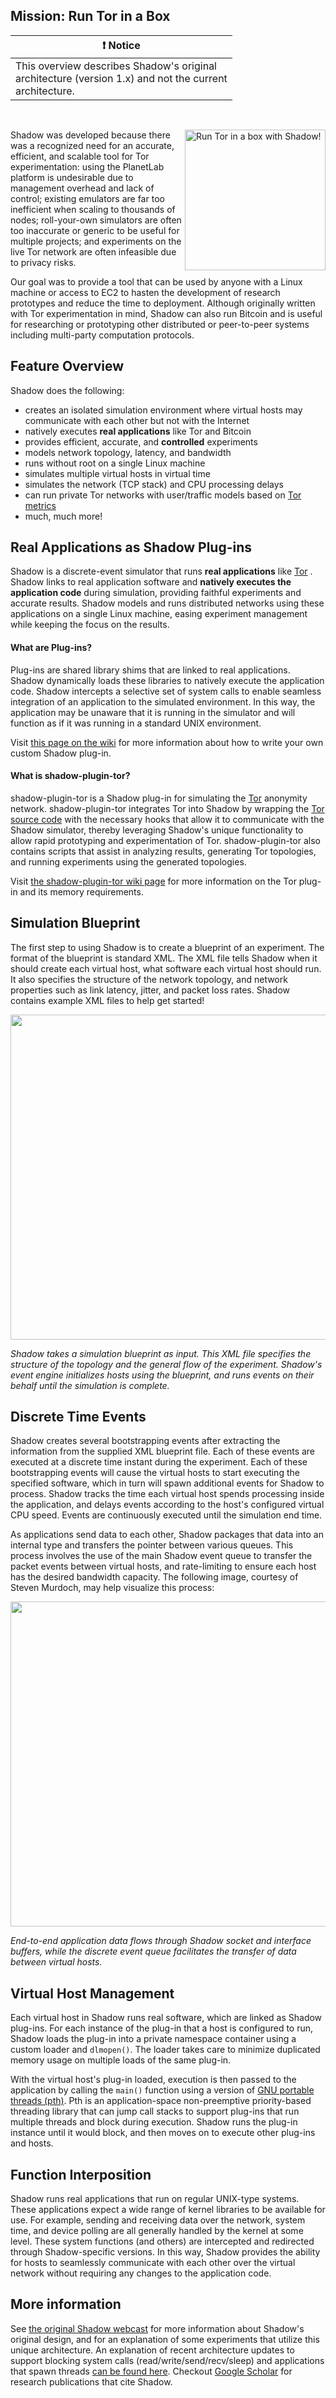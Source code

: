 ## Mission: Run Tor in a Box

| ❗ Notice                                                                                                    |
|--------------------------------------------------------------------------------------------------------------|
| This overview describes Shadow's original<br>architecture (version 1.x) and not the current<br>architecture. |

<br>

<!--[[https://raw.githubusercontent.com/wiki/shadow/shadow/assets/torinabox.png|align=right|width=175px]]-->
<!--[Run Tor in a box with Shadow!][image-torinabox]-->
<!--[image-torinabox]: https://raw.githubusercontent.com/wiki/shadow/shadow/assets/torinabox.png-->

<a href="https://raw.githubusercontent.com/wiki/shadow/shadow/assets/torinabox.png"><img align="right" width="225" alt="Run Tor in a box with Shadow!" src="https://raw.githubusercontent.com/wiki/shadow/shadow/assets/torinabox.png"></a>

Shadow was developed because there was a recognized need for an accurate, efficient, and scalable tool for Tor experimentation: using the PlanetLab platform is undesirable due to management overhead and lack of control; existing emulators are far too inefficient when scaling to thousands of nodes; roll-your-own simulators are often too inaccurate or generic to be useful for multiple projects; and experiments on the live Tor network are often infeasible due to privacy risks.

Our goal was to provide a tool that can be used by anyone with a Linux machine or access to EC2 to hasten the development of research prototypes and reduce the time to deployment. Although originally written with Tor experimentation in mind, Shadow can also run Bitcoin and is useful for researching or prototyping other distributed or peer-to-peer systems including multi-party computation protocols.

## Feature Overview

Shadow does the following:

 + creates an isolated simulation environment where virtual hosts may communicate with each other but not with the Internet
 + natively executes **real applications** like Tor and Bitcoin 
 + provides efficient, accurate, and **controlled** experiments
 + models network topology, latency, and bandwidth
 + runs without root on a single Linux machine
 + simulates multiple virtual hosts in virtual time
 + simulates the network (TCP stack) and CPU processing delays
 + can run private Tor networks with user/traffic models based on [Tor metrics][tormetrics] 
 + much, much more!

## Real Applications as Shadow Plug-ins

Shadow is a discrete-event simulator that runs **real applications** like [Tor][tor] . Shadow links to real application software and **natively executes the application code** during simulation, providing faithful experiments and accurate results. Shadow models and runs distributed networks using these applications on a single Linux machine, easing experiment management while keeping the focus on the results.

#### What are Plug-ins?

Plug-ins are shared library shims that are linked to real applications. Shadow dynamically loads these libraries to natively execute the application code. Shadow intercepts a selective set of system calls to enable seamless integration of an application to the simulated environment. In this way, the application may be unaware that it is running in the simulator and will function as if it was running in a standard UNIX environment.

Visit [this page on the wiki][wiki-custom-plugin] for more information about how to write your own custom Shadow plug-in.

#### What is shadow-plugin-tor?

shadow-plugin-tor is a Shadow plug-in for simulating the [Tor][tor] anonymity network. shadow-plugin-tor integrates Tor into Shadow by wrapping the [Tor source code][torsource] with the necessary hooks that allow it to communicate with the Shadow simulator, thereby leveraging Shadow's unique functionality to allow rapid prototyping and experimentation of Tor. shadow-plugin-tor also contains scripts that assist in analyzing results, generating Tor topologies, and running experiments using the generated topologies.

Visit [the shadow-plugin-tor wiki page][wiki-scallion] for more information on the Tor plug-in and its memory requirements.

## Simulation Blueprint

The first step to using Shadow is to create a blueprint of an experiment. The format of the blueprint is standard XML. The XML file tells Shadow when it should create each virtual host, what software each virtual host should run. It also specifies the structure of the network topology, and network properties such as link latency, jitter, and packet loss rates. Shadow contains example XML files to help get started!

<a href="https://raw.githubusercontent.com/wiki/shadow/shadow/assets/design1.png"><img title="design1" src="https://raw.githubusercontent.com/wiki/shadow/shadow/assets/design1.png" alt="" width="520" /></a>

_Shadow takes a simulation blueprint as input. This XML file specifies the structure of the topology and the general flow of the experiment. Shadow's event engine initializes hosts using the blueprint, and runs events on their behalf until the simulation is complete._

## Discrete Time Events

Shadow creates several bootstrapping events after extracting the information from the supplied XML blueprint file. Each of these events are executed at a discrete time instant during the experiment. Each of these bootstrapping events will cause the virtual hosts to start executing the specified software, which in turn will spawn additional events for Shadow to process. Shadow tracks the time each virtual host spends processing inside the application, and delays events according to the host's configured virtual CPU speed. Events are continuously executed until the simulation end time.

As applications send data to each other, Shadow packages that data into an internal type and transfers the pointer between various queues. This process involves the use of the main Shadow event queue to transfer the packet events between virtual hosts, and rate-limiting to ensure each host has the desired bandwidth capacity. The following image, courtesy of Steven Murdoch, may help visualize this process:

<a href="https://raw.githubusercontent.com/wiki/shadow/shadow/assets/shadow_packet_flow.pdf"><img title="shadow_packet_flow" src="https://raw.githubusercontent.com/wiki/shadow/shadow/assets/shadow_packet_flow.png" alt="" width="520" /></a>

_End-to-end application data flows through Shadow socket and interface buffers, while the discrete event queue facilitates the transfer of data between virtual hosts._

## Virtual Host Management

Each virtual host in Shadow runs real software, which are linked as Shadow plug-ins. For each instance of the plug-in that a host is configured to run, Shadow loads the plug-in into a private namespace container using a custom loader and `dlmopen()`. The loader takes care to minimize duplicated memory usage on multiple loads of the same plug-in.

With the virtual host's plug-in loaded, execution is then passed to the application by calling the `main()` function using a version of [GNU portable threads (pth)][gnu-pth]. Pth is an application-space non-preemptive priority-based threading library that can jump call stacks to support plug-ins that run multiple threads and block during execution. Shadow runs the plug-in instance until it would block, and then moves on to execute other plug-ins and hosts.

## Function Interposition

Shadow runs real applications that run on regular UNIX-type systems. These applications expect a wide range of kernel libraries to be available for use. For example, sending and receiving data over the network, system time, and device polling are all generally handled by the kernel at some level. These system functions (and others) are intercepted and redirected through Shadow-specific versions. In this way, Shadow provides the ability for hosts to seamlessly communicate with each other over the virtual network without requiring any changes to the application code.

## More information

See [the original Shadow webcast][youtube-shadow-design] for more information about Shadow's original design, and for an explanation of some experiments that utilize this unique architecture. An explanation of recent architecture updates to support blocking system calls (read/write/send/recv/sleep) and applications that spawn threads [can be found here][cset-rpth-slides]. Checkout [Google Scholar](https://scholar.google.com/scholar?oi=bibs&hl=en&cites=12341442653770148265) for research publications that cite Shadow.

<!--<iframe width="420" height="315" src="http://www.youtube-nocookie.com/embed/Tb7m8OdpD8A" frameborder="0" allowfullscreen></iframe>-->

[tor]: https://www.torproject.org/
[tormetrics]: https://metrics.torproject.org/
[torsource]: https://gitweb.torproject.org/tor.git
[wiki-scallion]: https://github.com/shadow/shadow-plugin-tor/wiki
[wiki-custom-plugin]: https://github.com/shadow/shadow/wiki/2-Simulation-Execution-and-Analysis#shadow-plug-ins
[youtube-shadow-design]: http://youtu.be/Tb7m8OdpD8A
[cset-rpth-slides]: http://www.robgjansen.com/talks/shadowbitcoin-cset-20150810.pdf
[gnu-pth]: https://www.gnu.org/software/pth/

